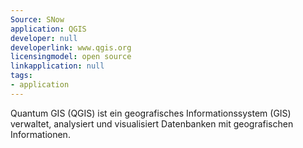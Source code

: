 ```yaml
---
Source: SNow
application: QGIS
developer: null
developerlink: www.qgis.org
licensingmodel: open source
linkapplication: null
tags:
- application
---
```

Quantum GIS (QGIS)  ist ein geografisches Informationssystem (GIS) verwaltet, analysiert und visualisiert Datenbanken mit geografischen Informationen.
